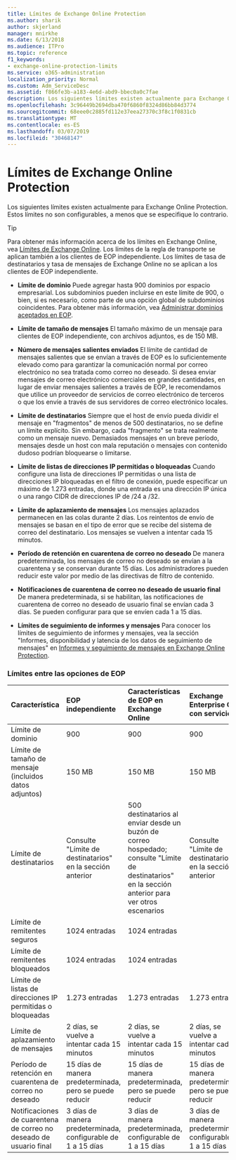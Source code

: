 ```yaml
---
title: Límites de Exchange Online Protection
ms.author: sharik
author: skjerland
manager: mnirkhe
ms.date: 6/13/2018
ms.audience: ITPro
ms.topic: reference
f1_keywords:
- exchange-online-protection-limits
ms.service: o365-administration
localization_priority: Normal
ms.custom: Adm_ServiceDesc
ms.assetid: f866fe3b-a183-4e6d-abd9-bbec0a0c7fae
description: Los siguientes límites existen actualmente para Exchange Online Protection. Estos límites no son configurables, a menos que se especifique lo contrario.
ms.openlocfilehash: 3c96449b2694dba470f6860f8324d86bb84d3774
ms.sourcegitcommit: 68eee0c2885fd112e37eea27370c3f8c1f0831cb
ms.translationtype: MT
ms.contentlocale: es-ES
ms.lasthandoff: 03/07/2019
ms.locfileid: "30468147"
---
```

# <a name="exchange-online-protection-limits"></a>Límites de Exchange Online Protection

Los siguientes límites existen actualmente para Exchange Online Protection. Estos límites no son configurables, a menos que se especifique lo contrario. 
  
> [!TIP]
> Para obtener más información acerca de los límites en Exchange Online, vea [Límites de Exchange Online](../exchange-online-service-description/exchange-online-limits.md). Los límites de la regla de transporte se aplican también a los clientes de EOP independiente. Los límites de tasa de destinatarios y tasa de mensajes de Exchange Online no se aplican a los clientes de EOP independiente. 
  
- **Límite de dominio** Puede agregar hasta 900 dominios por espacio empresarial. Los subdominios pueden incluirse en este límite de 900, o bien, si es necesario, como parte de una opción global de subdominios coincidentes. Para obtener más información, vea [Administrar dominios aceptados en EOP](https://go.microsoft.com/fwlink/p/?LinkId=282239).
    
- **Límite de tamaño de mensajes** El tamaño máximo de un mensaje para clientes de EOP independiente, con archivos adjuntos, es de 150 MB. 
    
- **Número de mensajes salientes enviados** El límite de cantidad de mensajes salientes que se envían a través de EOP es lo suficientemente elevado como para garantizar la comunicación normal por correo electrónico no sea tratada como correo no deseado. Si desea enviar mensajes de correo electrónico comerciales en grandes cantidades, en lugar de enviar mensajes salientes a través de EOP, le recomendamos que utilice un proveedor de servicios de correo electrónico de terceros o que los envíe a través de sus servidores de correo electrónico locales. 
    
- **Límite de destinatarios** Siempre que el host de envío pueda dividir el mensaje en "fragmentos" de menos de 500 destinatarios, no se define un límite explícito. Sin embargo, cada "fragmento" se trata realmente como un mensaje nuevo. Demasiados mensajes en un breve período, mensajes desde un host con mala reputación o mensajes con contenido dudoso podrían bloquearse o limitarse. 
    
- **Límite de listas de direcciones IP permitidas o bloqueadas** Cuando configure una lista de direcciones IP permitidas o una lista de direcciones IP bloqueadas en el filtro de conexión, puede especificar un máximo de 1.273 entradas, donde una entrada es una dirección IP única o una rango CIDR de direcciones IP de /24 a /32. 
    
- **Límite de aplazamiento de mensajes** Los mensajes aplazados permanecen en las colas durante 2 días. Los reintentos de envío de mensajes se basan en el tipo de error que se recibe del sistema de correo del destinatario. Los mensajes se vuelven a intentar cada 15 minutos. 
    
- **Período de retención en cuarentena de correo no deseado** De manera predeterminada, los mensajes de correo no deseado se envían a la cuarentena y se conservan durante 15 días. Los administradores pueden reducir este valor por medio de las directivas de filtro de contenido. 
    
- **Notificaciones de cuarentena de correo no deseado de usuario final** De manera predeterminada, si se habilitan, las notificaciones de cuarentena de correo no deseado de usuario final se envían cada 3 días. Se pueden configurar para que se envíen cada 1 a 15 días. 
    
- **Límites de seguimiento de informes y mensajes** Para conocer los límites de seguimiento de informes y mensajes, vea la sección "Informes, disponibilidad y latencia de los datos de seguimiento de mensajes" en [Informes y seguimiento de mensajes en Exchange Online Protection](https://go.microsoft.com/fwlink/?LinkId=394248).
    
### <a name="limits-across-eop-options"></a>Límites entre las opciones de EOP

|**Característica**|****EOP independiente****|****Características de EOP en Exchange Online****|****Exchange Enterprise CAL con servicios****|
|:-----|:-----|:-----|:-----|
|Límite de dominio  <br/> |900  <br/> |900  <br/> |900  <br/> |
|Límite de tamaño de mensaje (incluidos datos adjuntos)  <br/> |150 MB  <br/> |150 MB  <br/> |150 MB  <br/> |
|Límite de destinatarios  <br/> |Consulte "Límite de destinatarios" en la sección anterior  <br/> |500 destinatarios al enviar desde un buzón de correo hospedado; consulte "Límite de destinatarios" en la sección anterior para ver otros escenarios  <br/> |Consulte "Límite de destinatarios" en la sección anterior  <br/> |
|Límite de remitentes seguros  <br/> |1024 entradas  <br/> |1024 entradas  <br/> ||
|Límite de remitentes bloqueados  <br/> |1024 entradas  <br/> |1024 entradas  <br/> ||
|Límite de listas de direcciones IP permitidas o bloqueadas  <br/> |1.273 entradas  <br/> |1.273 entradas  <br/> |1.273 entradas  <br/> |
|Límite de aplazamiento de mensajes  <br/> |2 días, se vuelve a intentar cada 15 minutos  <br/> |2 días, se vuelve a intentar cada 15 minutos  <br/> |2 días, se vuelve a intentar cada 15 minutos  <br/> |
|Período de retención en cuarentena de correo no deseado  <br/> |15 días de manera predeterminada, pero se puede reducir  <br/> |15 días de manera predeterminada, pero se puede reducir  <br/> |15 días de manera predeterminada, pero se puede reducir  <br/> |
|Notificaciones de cuarentena de correo no deseado de usuario final  <br/> |3 días de manera predeterminada, configurable de 1 a 15 días  <br/> |3 días de manera predeterminada, configurable de 1 a 15 días  <br/> |3 días de manera predeterminada, configurable de 1 a 15 días  <br/> |
   

